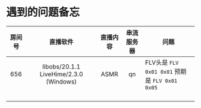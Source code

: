 # 遇到的问题备忘

| 房间号 | 直播软件 | 直播内容 | 串流服务器 | 问题 |
|:------:|:--------:|:--------:|:--------:|------|
| 656 | libobs/20.1.1 LiveHime/2.3.0 (Windows) | ASMR | qn | FLV头是 `FLV 0x01 0x01` 预期是 `FLV 0x01 0x05`
|  |  |  |  |
|  |  |  |  |
|  |  |  |  |
|  |  |  |  |